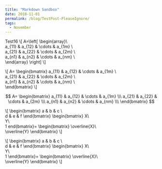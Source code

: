 ```yaml
---
title: "Markdown Sandbox"
date: 2018-11-01
permalink: /blog/TestPost-PleaseIgnore/
tags:
  - November
---
```

Test16
\\[
A=\left[
\begin{array}\\\
a_{11} & a_{12} & \cdots & a_{1m}  \\\
a_{21} & a_{22} & \cdots & a_{2m} \\\
a_{n1} & a_{n2} & \cdots & a_{nm} \\\
\end{array}
\right]
\\]


\\[
A=
\begin{bmatrix}
a_{11} & a_{12} & \cdots & a_{1m}  \\\
a_{21} & a_{22} & \cdots & a_{2m} \\\
a_{n1} & a_{n2} & \cdots & a_{nm} \\\
\end{bmatrix}
\\]



$$
A=
\begin{bmatrix}
a_{11} & a_{12} & \cdots & a_{1m}  \\\
a_{21} & a_{22} & \cdots & a_{2m} \\\
a_{n1} & a_{n2} & \cdots & a_{nm} \\\
\end{bmatrix}
$$



\\[
\begin{bmatrix}
a & b & c \\\
d & e & f
\end{bmatrix} 
\begin{bmatrix}
X\\\
Y\\\
1
end{bmatrix}=
\begin{bmatrix}
\overline{X}\\\
\overline{Y}
\end{bmatrix}
\\]

\\[
\begin{bmatrix}
a & b & c \\\
d & e & f
\end{bmatrix} 
\begin{bmatrix}
X\\\
Y\\\
1
\end{bmatrix}=
\begin{bmatrix}
\overline{X}\\\
\overline{Y}
\end{bmatrix}
\\]




